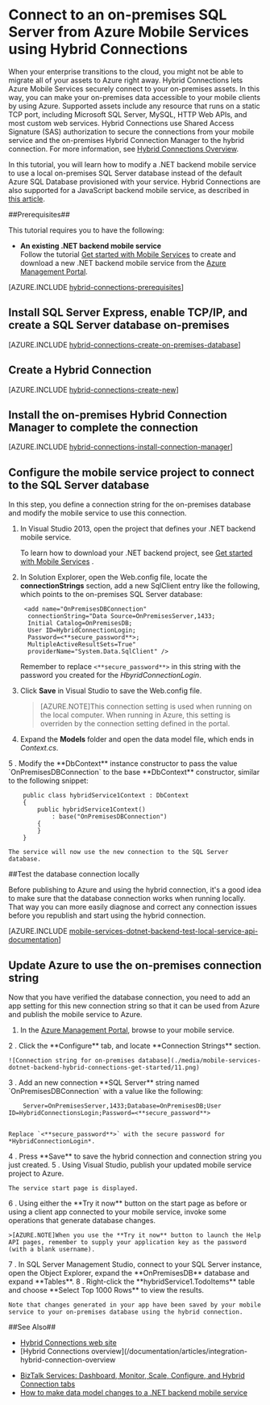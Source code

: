 <properties 
	pageTitle="Connect to an on-premises SQL Server from a .NET backend mobile service using Hybrid Connections |  Azure Mobile Services" 
	description="Learn how to connect to an on-premises SQL Server from a .NET backend mobile service using Azure Hybrid Connections" 
	services="mobile-services" 
	documentationCenter="" 
	authors="ggailey777" 
	manager="dwrede" 
	editor=""/>

<tags
	ms.service="mobile-services"
	ms.date="09/15/2015"
	wacn.date=""/>

  
# Connect to an on-premises SQL Server from Azure Mobile Services using Hybrid Connections 

When your enterprise transitions to the cloud, you might not be able to migrate all of your assets to Azure right away. Hybrid Connections lets Azure Mobile Services securely connect to your on-premises assets. In this way, you can make your on-premises data accessible to your mobile clients by using Azure. Supported assets include any resource that runs on a static TCP port, including Microsoft SQL Server, MySQL, HTTP Web APIs, and most custom web services. Hybrid Connections use Shared Access Signature (SAS) authorization to secure the connections from your mobile service and the on-premises Hybrid Connection Manager to the hybrid connection. For more information, see [Hybrid Connections Overview](/documentation/articles/integration-hybrid-connection-overview).

In this tutorial, you will learn how to modify a .NET backend mobile service to use a local on-premises SQL Server database instead of the default Azure SQL Database provisioned with your service. Hybrid Connections are also supported for a JavaScript backend mobile service, as described in [this article](http://blogs.msdn.com/b/azuremobile/archive/2014/05/12/connecting-to-an-external-database-with-node-js-backend-in-azure-mobile-services.aspx).

##Prerequisites##

This tutorial requires you to have the following: 

- **An existing .NET backend mobile service** <br/>Follow the tutorial [Get started with Mobile Services] to create and download a new .NET backend mobile service from the [Azure Management Portal].

[AZURE.INCLUDE [hybrid-connections-prerequisites](../includes/hybrid-connections-prerequisites.md)]

## Install SQL Server Express, enable TCP/IP, and create a SQL Server database on-premises

[AZURE.INCLUDE [hybrid-connections-create-on-premises-database](../includes/hybrid-connections-create-on-premises-database.md)]

## Create a Hybrid Connection

[AZURE.INCLUDE [hybrid-connections-create-new](../includes/hybrid-connections-create-new.md)]

## Install the on-premises Hybrid Connection Manager to complete the connection

[AZURE.INCLUDE [hybrid-connections-install-connection-manager](../includes/hybrid-connections-install-connection-manager.md)]

## Configure the mobile service project to connect to the SQL Server database

In this step, you define a connection string for the on-premises database and modify the mobile service to use this connection. 

1. In Visual Studio 2013, open the project that defines your .NET backend mobile service. 

	To learn how to download your .NET backend project, see [Get started with Mobile Services](/documentation/articles/mobile-services-dotnet-backend-windows-store-dotnet-get-started) .

2. In Solution Explorer, open the Web.config file, locate the **connectionStrings** section, add a new SqlClient entry like the following, which points to the on-premises SQL Server database: 
	
	    <add name="OnPremisesDBConnection" 
         connectionString="Data Source=OnPremisesServer,1433;
         Initial Catalog=OnPremisesDB;
         User ID=HybridConnectionLogin;
         Password=<**secure_password**>;
         MultipleActiveResultSets=True"
         providerName="System.Data.SqlClient" />

	Remember to replace `<**secure_password**>` in this string with the password you created for the *HbyridConnectionLogin*.
	
3. Click **Save** in Visual Studio to save the Web.config file.

	> [AZURE.NOTE]This connection setting is used when running on the local computer. When running in Azure, this setting is overriden by the connection setting defined in the portal.

4. Expand the **Models** folder and open the data model file, which ends in *Context.cs*.

<!-- deleted by customization 6 --><!-- keep by customization: begin --> 5 <!-- keep by customization: end -->. Modify the **DbContext** instance constructor to pass the value `OnPremisesDBConnection` to the base **DbContext** constructor, similar to the following snippet:

        public class hybridService1Context : DbContext
        {
            public hybridService1Context()
                : base("OnPremisesDBConnection")
            {
            }
        }

	The service will now use the new connection to the SQL Server database.
##Test the database connection locally

Before publishing to Azure and using the hybrid connection, it's a good idea to make sure that the database connection works when running locally. That way you can more easily diagnose and correct any connection issues before you republish and start using the hybrid connection.

[AZURE.INCLUDE [mobile-services-dotnet-backend-test-local-service-api-documentation](../includes/mobile-services-dotnet-backend-test-local-service-api-documentation.md)]

## Update Azure to use the on-premises connection string

Now that you have verified the database connection, you need to add an app setting for this new connection string so that it can be used from Azure and publish the mobile service to Azure.  

1. In the [Azure Management Portal], browse to your mobile service.
  
<!-- deleted by customization 1 --><!-- keep by customization: begin --> 2 <!-- keep by customization: end -->. Click the **Configure** tab, and locate **Connection Strings** section.

	![Connection string for on-premises database](./media/mobile-services-dotnet-backend-hybrid-connections-get-started/11.png)

<!-- deleted by customization 2 --><!-- keep by customization: begin --> 3 <!-- keep by customization: end -->. Add an new connection **SQL Server** string named `OnPremisesDBConnection` with a value like the following:

		Server=OnPremisesServer,1433;Database=OnPremisesDB;User ID=HybridConnectionsLogin;Password=<**secure_password**>


	Replace `<**secure_password**>` with the secure password for *HybridConnectionLogin*.

<!-- deleted by customization 2 --><!-- keep by customization: begin --> 4 <!-- keep by customization: end -->. Press **Save** to save the hybrid connection and connection string you just created.

<!-- deleted by customization 3 --><!-- keep by customization: begin --> 5 <!-- keep by customization: end -->. Using Visual Studio, publish your updated mobile service project to Azure.

	The service start page is displayed.

<!-- deleted by customization 4 --><!-- keep by customization: begin --> 6 <!-- keep by customization: end -->. Using either the **Try it now** button on the start page as before or using a client app connected to your mobile service, invoke some operations that generate database changes.

	>[AZURE.NOTE]When you use the **Try it now** button to launch the Help API pages, remember to supply your application key as the password (with a blank username).

<!-- deleted by customization 4 --><!-- keep by customization: begin --> 7 <!-- keep by customization: end -->. In SQL Server Management Studio, connect to your SQL Server instance, open the Object Explorer, expand the **OnPremisesDB** database and expand **Tables**.

<!-- deleted by customization 5 --><!-- keep by customization: begin --> 8 <!-- keep by customization: end -->. Right-click the **hybridService1.TodoItems** table and choose **Select Top 1000 Rows** to view the results.

	Note that changes generated in your app have been saved by your mobile service to your on-premises database using the hybrid connection.

##See Also##
 
<!-- deleted by customization
+ [Hybrid Connections web site](/home/features/biztalk-services/)
+ [Hybrid Connections overview](/documentation/articles/integration-hybrid-connection-overview)
-->
<!-- keep by customization: begin -->
+ [Hybrid Connections web site](http://azure.microsoft.com/zh-cn/services/biztalk-services/)
+ [Hybrid Connections overview](/documentation/articles/integration-hybrid-connection-overview
<!-- keep by customization: end -->
+ [BizTalk Services: Dashboard, Monitor, Scale, Configure, and Hybrid Connection tabs](/documentation/articles/biztalk-dashboard-monitor-scale-tabs)
+ [How to make data model changes to a .NET backend mobile service](/documentation/articles/mobile-services-dotnet-backend-how-to-use-code-first-migrations)

<!-- IMAGES -->
 

<!-- Links -->
[Azure Management Portal]: http://manage.windowsazure.cn
[Get started with Mobile Services]: /documentation/articles/mobile-services-dotnet-backend-windows-store-dotnet-get-started
